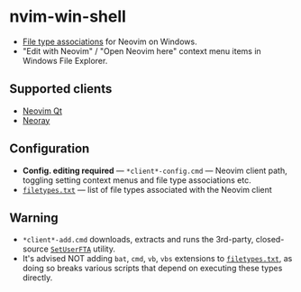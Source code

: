 # nvim-win-shell

- [File type associations](filetypes.txt) for Neovim on Windows.
- "Edit with Neovim" / "Open Neovim here" context menu items in Windows File Explorer.

## Supported clients
- [Neovim Qt](https://github.com/equalsraf/neovim-qt)
- [Neoray](https://github.com/hismailbulut/neoray)

## Configuration

-  **Config. editing required** — `*client*-config.cmd` — Neovim client path, toggling setting context menus and file type associations etc. 
- [`filetypes.txt`](filetypes.txt) — list of file types associated with the Neovim client

## Warning

- `*client*-add.cmd` downloads, extracts and runs the 3rd-party, closed-source [`SetUserFTA`](https://kolbi.cz/blog/2017/10/25/setuserfta-userchoice-hash-defeated-set-file-type-associations-per-user/) utility.
- It's advised NOT adding `bat`, `cmd`, `vb`, `vbs` extensions to [`filetypes.txt`](filetypes.txt), as doing so breaks various scripts that depend on executing these types directly.
